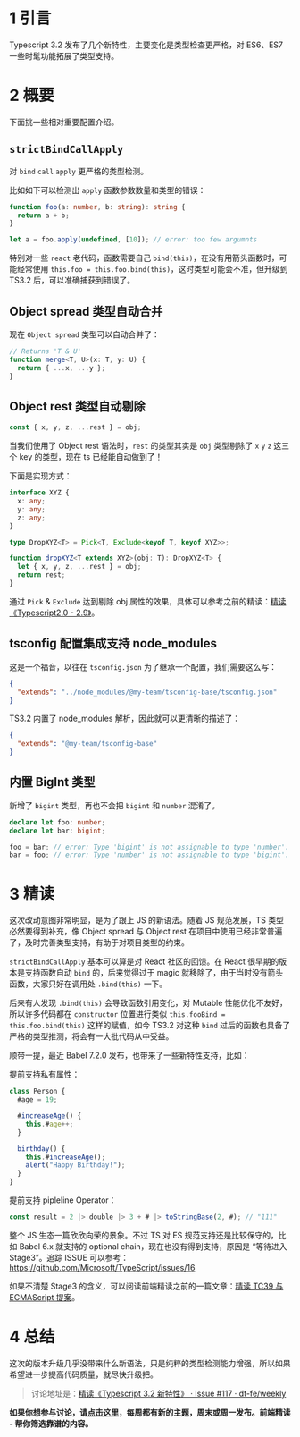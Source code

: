# 1 引言

Typescript 3.2 发布了几个新特性，主要变化是类型检查更严格，对 ES6、ES7 一些时髦功能拓展了类型支持。

# 2 概要

下面挑一些相对重要配置介绍。

## `strictBindCallApply`

对 `bind` `call` `apply` 更严格的类型检测。

比如如下可以检测出 `apply` 函数参数数量和类型的错误：

```typescript
function foo(a: number, b: string): string {
  return a + b;
}

let a = foo.apply(undefined, [10]); // error: too few argumnts
```

特别对一些 `react` 老代码，函数需要自己 `bind(this)`，在没有用箭头函数时，可能经常使用 `this.foo = this.foo.bind(this)`，这时类型可能会不准，但升级到 TS3.2 后，可以准确捕获到错误了。

## Object spread 类型自动合并

现在 `Object spread` 类型可以自动合并了：

```typescript
// Returns 'T & U'
function merge<T, U>(x: T, y: U) {
  return { ...x, ...y };
}
```

## Object rest 类型自动剔除

```typescript
const { x, y, z, ...rest } = obj;
```

当我们使用了 Object rest 语法时，`rest` 的类型其实是 `obj` 类型剔除了 `x` `y` `z` 这三个 key 的类型，现在 ts 已经能自动做到了！

下面是实现方式：

```typescript
interface XYZ {
  x: any;
  y: any;
  z: any;
}

type DropXYZ<T> = Pick<T, Exclude<keyof T, keyof XYZ>>;

function dropXYZ<T extends XYZ>(obj: T): DropXYZ<T> {
  let { x, y, z, ...rest } = obj;
  return rest;
}
```

通过 `Pick` & `Exclude` 达到剔除 obj 属性的效果，具体可以参考之前的精读：[精读《Typescript2.0 - 2.9》](https://github.com/dt-fe/weekly/blob/master/58.%E7%B2%BE%E8%AF%BB%E3%80%8ATypescript2.0%20-%202.9%E3%80%8B.md#%E5%AF%B9%E7%B1%BB%E5%9E%8B%E4%BF%AE%E9%A5%B0%E7%9A%84%E5%A2%9E%E5%BC%BA)。

## tsconfig 配置集成支持 node_modules

这是一个福音，以往在 `tsconfig.json` 为了继承一个配置，我们需要这么写：

```json
{
  "extends": "../node_modules/@my-team/tsconfig-base/tsconfig.json"
}
```

TS3.2 内置了 node_modules 解析，因此就可以更清晰的描述了：

```json
{
  "extends": "@my-team/tsconfig-base"
}
```

## 内置 BigInt 类型

新增了 `bigint` 类型，再也不会把 `bigint` 和 `number` 混淆了。

```typescript
declare let foo: number;
declare let bar: bigint;

foo = bar; // error: Type 'bigint' is not assignable to type 'number'.
bar = foo; // error: Type 'number' is not assignable to type 'bigint'.
```

# 3 精读

这次改动意图非常明显，是为了跟上 JS 的新语法。随着 JS 规范发展，TS 类型必然要得到补充，像 Object spread 与 Object rest 在项目中使用已经非常普遍了，及时完善类型支持，有助于对项目类型的约束。

`strictBindCallApply` 基本可以算是对 React 社区的回馈。在 React 很早期的版本是支持函数自动 `bind` 的，后来觉得过于 magic 就移除了，由于当时没有箭头函数，大家只好在调用处 `.bind(this)` 一下。

后来有人发现 `.bind(this)` 会导致函数引用变化，对 Mutable 性能优化不友好，所以许多代码都在 `constructor` 位置进行类似 `this.fooBind = this.foo.bind(this)` 这样的赋值，如今 TS3.2 对这种 `bind` 过后的函数也具备了严格的类型推测，将会有一大批代码从中受益。

顺带一提，最近 Babel 7.2.0 发布，也带来了一些新特性支持，比如：

提前支持私有属性：

```javascript
class Person {
  #age = 19;

  #increaseAge() {
    this.#age++;
  }

  birthday() {
    this.#increaseAge();
    alert("Happy Birthday!");
  }
}
```

提前支持 pipleline Operator：

```javascript
const result = 2 |> double |> 3 + # |> toStringBase(2, #); // "111"
```

整个 JS 生态一篇欣欣向荣的景象。不过 TS 对 ES 规范支持还是比较保守的，比如 Babel 6.x 就支持的 optional chain，现在也没有得到支持，原因是 “等待进入 Stage3”。追踪 ISSUE 可以参考：https://github.com/Microsoft/TypeScript/issues/16

如果不清楚 Stage3 的含义，可以阅读前端精读之前的一篇文章：[精读 TC39 与 ECMAScript 提案](https://github.com/dt-fe/weekly/blob/master/15.%E7%B2%BE%E8%AF%BB%20TC39%20%E4%B8%8E%20ECMAScript%20%E6%8F%90%E6%A1%88.md)。

# 4 总结

这次的版本升级几乎没带来什么新语法，只是纯粹的类型检测能力增强，所以如果希望进一步提高代码质量，就尽快升级把。

> 讨论地址是：[精读《Typescript 3.2 新特性》 · Issue #117 · dt-fe/weekly](https://github.com/dt-fe/weekly/issues/117)

**如果你想参与讨论，请[点击这里](https://github.com/dt-fe/weekly)，每周都有新的主题，周末或周一发布。前端精读 - 帮你筛选靠谱的内容。**
